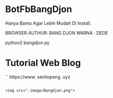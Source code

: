 # BotFbBangDjon

Hanya Bantu Agar Lebih Mudah Di Install.

BROWSER
AUTHUR: BANG DJON
WARNA : DEDE

python2 bangdjon.py

# Tutorial Web Blog
``
https://www. senitopeng .xyz
```

<img src=".image/Bangdjon.png">

